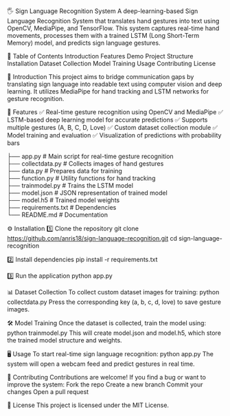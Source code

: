 🖐️ Sign Language Recognition System
A deep-learning-based Sign Language Recognition System that translates hand gestures into text using OpenCV, MediaPipe, and TensorFlow. This system captures real-time hand movements, processes them with a trained LSTM (Long Short-Term Memory) model, and predicts sign language gestures.

📂 Table of Contents
Introduction
Features
Demo
Project Structure
Installation
Dataset Collection
Model Training
Usage
Contributing
License

📖 Introduction
This project aims to bridge communication gaps by translating sign language into readable text using computer vision and deep learning. It utilizes MediaPipe for hand tracking and LSTM networks for gesture recognition.

🚀 Features
✅ Real-time gesture recognition using OpenCV and MediaPipe
✅ LSTM-based deep learning model for accurate predictions
✅ Supports multiple gestures (A, B, C, D, Love)
✅ Custom dataset collection module
✅ Model training and evaluation
✅ Visualization of predictions with probability bars

├── app.py               # Main script for real-time gesture recognition  
├── collectdata.py       # Collects images of hand gestures  
├── data.py              # Prepares data for training  
├── function.py          # Utility functions for hand tracking  
├── trainmodel.py        # Trains the LSTM model  
├── model.json           # JSON representation of trained model  
├── model.h5             # Trained model weights  
├── requirements.txt     # Dependencies  
└── README.md            # Documentation 

⚙️ Installation
1️⃣ Clone the repository
git clone https://github.com/anris18/sign-language-recognition.git
cd sign-language-recognition

2️⃣ Install dependencies
pip install -r requirements.txt

3️⃣ Run the application
python app.py

📊 Dataset Collection
To collect custom dataset images for training:
python collectdata.py
Press the corresponding key (a, b, c, d, love) to save gesture images.

🛠️ Model Training
Once the dataset is collected, train the model using:
python trainmodel.py
This will create model.json and model.h5, which store the trained model structure and weights.

🖥️ Usage
To start real-time sign language recognition:
python app.py
The system will open a webcam feed and predict gestures in real time.

🤝 Contributing
Contributions are welcome! If you find a bug or want to improve the system:
Fork the repo
Create a new branch
Commit your changes
Open a pull request

📜 License
This project is licensed under the MIT License.
